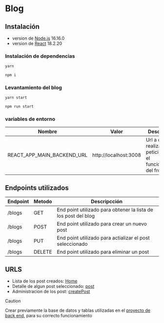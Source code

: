 # Blog 
## Instalación

- version de  [Node.js](https://nodejs.org/) 16.16.0
- version de  [React](https://es.react.dev/) 18.2.20


### Instalación de dependencias
```sh
yarn 
```
```sh
npm i 
```
### Levantamiento del blog

```sh
yarn start
```

```sh
npm run start
```

### variables de entorno
| Nombre                     | Valor                 | Descripcción                                                                  |
| -------------------------- | --------------------- | ----------------------------------------------------------------------------- |
| REACT_APP_MAIN_BACKEND_URL | http://localhost:3008 | Url a donde se realizaran las peticiones para el funcionamiento del front end |

## Endpoints utilizados

| Endpoint | Metodo | Descripcción                                                   |
| -------- | ------ | -------------------------------------------------------------- |
| /blogs   | GET    | End point utilizado para obtener la lista de los post del blog |
| /blogs   | POST   | End point utilizado para crear un nuevo post                   |
| /blogs   | PUT    | End point utilizado para actializar el post seleccionado       |
| /blogs   | DELETE | End point utilizado para eliminar un post                      |

## URLS
- Lista de los post creados: [Home](http://blog-exam.s3-website-us-east-1.amazonaws.com/) 
- Detalle de algun post seleccionado: [post](http://blog-exam.s3-website-us-east-1.amazonaws.com/post/1)
 - Administracion de los post: [createPost](http://blog-exam.s3-website-us-east-1.amazonaws.com/createPost)



> [!CAUTION]
> Crear previamente la base de datos y tablas utilizadas en el  [proyecto de back end](https://es.react.dev/), para su correcto funcionamiento